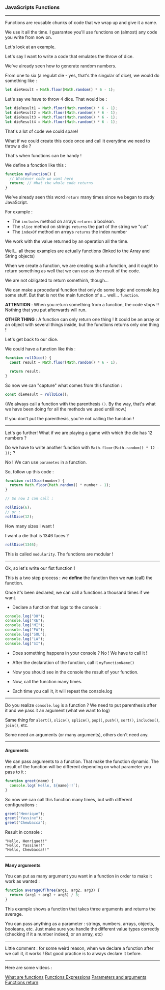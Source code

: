### JavaScripts Functions

---

Functions are reusable chunks of code that we wrap up and give it a name.

We use it all the time. I guarantee you'll use functions on (almost) any code you write from now on.

Let's look at an example.

Let's say I want to write a code that emulates the throw of dice.

We've already seen how to generate random numbers.

From one to six (a regulat die - yes, that's the singular of dice), we would do something like :

```js
let dieResult = Math.floor(Math.random() * 6 - 1);
```

Let's say we have to throw 4 dice. That would be :

```js
let dieResult1 = Math.floor(Math.random() * 6 - 1);
let dieResult2 = Math.floor(Math.random() * 6 - 1);
let dieResult3 = Math.floor(Math.random() * 6 - 1);
let dieResult4 = Math.floor(Math.random() * 6 - 1);
```

That's a lot of code we could spare!

What if we could create this code once and call it everytime we need to throw a die ?

That's when functions can be handy !

We define a fonction like this :

```js
function myFunction() {
  // Whatever code we want here
  return; // What the whole code returns
}
```

We've already seen this word `return` many times since we began to study JavaScript.

For example :

- The `includes` method on arrays `returns` a boolean.
- The `slice` method on strings `returns` the part of the string we "cut"
- The `indexOf` method on arrays `returns` the index number

We work with the value returned by an operation all the time.

Well... all these examples are actually functions (linked to the Array and String objects)

When we create a function, we are creating such a function, and it ought to return something as well that we can use as the result of the code.

We are not obligated to return somethinh, though...

We can make a procedural function that only do some logic and console.log some stuff. But that is not the main function of a... well... `function`.

**ATTENTION** : When you return something from a function, the code stops !! Nothing that you put afterwards will run.

**OTHER THING** : A function can only return one thing ! It could be an array or an object with several things inside, but the functions returns only one thing !

Let's get back to our dice.

We could have a function like this :

```js
function rollDice() {
  const result = Math.floor(Math.random() * 6 - 1);

  return result;
}
```

So now we can "capture" what comes from this function :

```js
const dieResult = rollDice();
```

(We always call a function with the parenthesis `()`. By the way, that's what we have been doing for all the methods we used untill now.)

If you don't put the parenthesis, you're not calling the function !

---

Let's go further!
What if we are playing a game with which the die has 12 numbers ?

Do we have to write another function with `Math.floor(Math.random() * 12 - 1);` ?

No ! We can use `parametes` in a function.

So, follow up this code :

```js
function rollDice(number) {
  return Math.floor(Math.random() * number - 1);
}

// So now I can call :

rollDice(6);
// or :
rollDice(12);
```

How many sizes I want !

I want a die that is 1346 faces ?

```js
rollDice(1346);
```

This is called `modularity`. The functions are modular !

---

Ok, so let's write our fist function !

This is a two step process : we **define** the function then we **run** (call) the function.

Once it's been declared, we can call a functions a thousand times if we want.

- Declare a function that logs to the console :

```js
console.log("DO");
console.log("RE");
console.log("MI");
console.log("FA");
console.log("SOL");
console.log("LA");
console.log("SI");
```

- Does something happens in your console ? No ! We have to call it !

- After the declaration of the function, call it `myFunctionName()`

- Now you should see in the console the result of your function.

- Now, call the function many times.

- Each time you call it, it will repeat the console.log

---

Do you realize `console.log` is a function ?
We need to put parenthesis after it and we pass it an argument (what we want to log)

Same thing for `alert()`, `slice()`, `splice()`, `pop()`, `push()`, `sort()`, `includes()`, `join()`, etc.

Some need an arguments (or many arguments), others don't need any.

---

#### Arguments

We can pass arguments to a function. That make the function dynamic. The result of the function will be different depending on what parameter you pass to it :

```js
function greet(name) {
  console.log(`Hello, ${name}!!`);
}
```

So now we can call this function many times, but with different configurations :

```js
greet("Henrique");
greet("Yassine");
greet("Chewbacca");
```

Result in console :

```
"Hello, Henrique!!"
"Hello, Yassine!!"
"Hello, Chewbacca!!"
```

---

#### Many arguments

You can put as many argument you want in a function in order to make it work as wanted :

```js
function averageOfThree(arg1, arg2, arg3) {
  return (arg1 + arg2 + arg3) / 3;
}
```

This example shows a function that takes three arguments and returns the average.

You can pass anything as a parameter : strings, numbers, arrays, objects, booleans, etc. Just make sure you handle the different value types correctly (checking if it a number indeed, or an array, etc)

---

Little comment : for some weird reason, when we declare a function after we call it, it works ! But good practice is to always declare it before.

---

Here are some videos :

[What are functions](https://youtu.be/uxkRydQKKX8?si=TTGPYPlBlPm5j4_Q)
[Functions Expressions](https://youtu.be/T8tilXV03UI?si=Fauqfh9LZ8Dy68mN)
[Parameters and arguments](https://youtu.be/k1-tpFDyUwo?si=LBumcYil-zxwMUqU)
[Functions return](https://youtu.be/4t8Q_YLpuKw?si=CPgbd21vA3P2yVdY)
